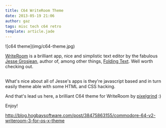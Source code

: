 ```yaml
---
title: C64 WriteRoom Theme
date: 2013-05-19 21:06
author: gaz
tags: misc tech c64 retro
template: article.jade
---
```


[writeroom]: http://www.hogbaysoftware.com/products/writeroom
[jesse]: https://twitter.com/jessegrosjean
[ftext]: http://www.foldingtext.com/

<div class='middle'>
![c64 theme](img/c64-theme.jpg) 
</div>

[WriteRoom][writeroom] is a brilliant app, nice and simplistic text editor by the fabulous [Jesse Grosjean][jesse], author of, among other things, [Folding Text][ftext]. Well worth checking out.

## 
What's nice about all of Jesse's apps is they're javascript based and in turn easily theme able with some HTML and CSS hacking.

And that's lead us here, a brilliant C64 theme for WriteRoom by [pixelgrind](http://www.pixelgrinch.com/) :)

Enjoy!

http://blog.hogbaysoftware.com/post/38475863155/commodore-64-v2-writeroom-3-for-os-x-theme

